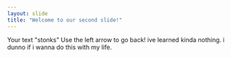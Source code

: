 ```yaml
---
layout: slide
title: "Welcome to our second slide!"
---
```

Your text "stonks"
Use the left arrow to go back!
ive learned kinda nothing. i dunno if i wanna do this with my life.
